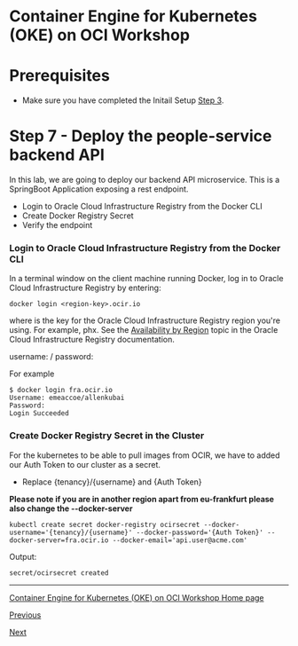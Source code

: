# Container Engine for Kubernetes (OKE) on OCI Workshop #

# Prerequisites
+ Make sure you have completed the Initail Setup  [Step 3](jenkins.pipelines.OKE2.md).


# Step 7 - Deploy the people-service backend API #
In this lab, we are going to deploy our backend API microservice. This is a SpringBoot Application exposing a rest endpoint.

+ Login to Oracle Cloud Infrastructure Registry from the Docker CLI
+ Create Docker Registry Secret
+ Verify the endpoint

### Login to Oracle Cloud Infrastructure Registry from the Docker CLI ###

In a terminal window on the client machine running Docker, log in to Oracle Cloud Infrastructure Registry by entering:

```
docker login <region-key>.ocir.io
```
where <region-key> is the key for the Oracle Cloud Infrastructure Registry region you're using. For example, phx. See the [Availability by Region](https://docs.cloud.oracle.com/iaas/Content/Registry/Concepts/registryprerequisites.htm#Availab) topic in the Oracle Cloud Infrastructure Registry documentation.

username: <tenancy>/<username>
password: <AuthToken>

For example

```
$ docker login fra.ocir.io
Username: emeaccoe/allenkubai
Password:
Login Succeeded
```
### Create Docker Registry Secret in the Cluster ###

For the kubernetes to be able to pull images from OCIR, we have to added our Auth Token to our cluster as a secret. 

+ Replace {tenancy}/{username} and {Auth Token}

**Please note if you are in another region apart from eu-frankfurt please also change the --docker-server**

```
kubectl create secret docker-registry ocirsecret --docker-username='{tenancy}/{username}' --docker-password='{Auth Token}' --docker-server=fra.ocir.io --docker-email='api.user@acme.com'
```

Output:

```
secret/ocirsecret created
```

---
[Container Engine for Kubernetes (OKE) on OCI Workshop Home page](README.md)

[Previous](deployments.storage.OKE4.md)

[Next](deployments.storage.OKE6.md)
